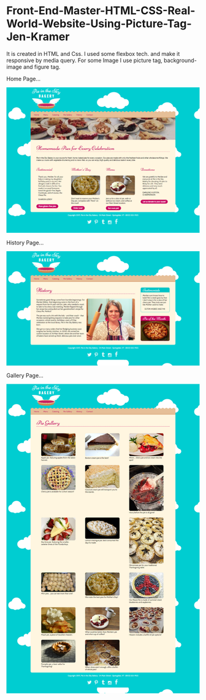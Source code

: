 # Front-End-Master-HTML-CSS-Real-World-Website-Using-Picture-Tag-Jen-Kramer

It is created in HTML and Css. I used some flexbox tech. and make it responsive by media query. For some Image I use picture tag, background-image and figure tag.

Home Page...

<img src="Home.png">

History Page...

<img src="History.png">

Gallery Page...

<img src="Gallery.png">
